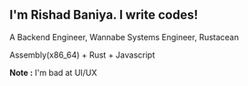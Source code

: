 ## I'm Rishad Baniya. I write codes!

A Backend Engineer, Wannabe Systems Engineer, Rustacean

Assembly(x86_64) + Rust + Javascript 

**Note :** I'm bad at UI/UX
